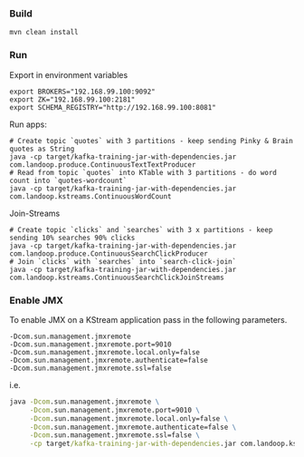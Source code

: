 ### Build

    mvn clean install

### Run     

Export in environment variables

    export BROKERS="192.168.99.100:9092"
    export ZK="192.168.99.100:2181"
    export SCHEMA_REGISTRY="http://192.168.99.100:8081"

Run apps:
    
    # Create topic `quotes` with 3 partitions - keep sending Pinky & Brain quotes as String
    java -cp target/kafka-training-jar-with-dependencies.jar com.landoop.produce.ContinuousTextTextProducer
    # Read from topic `quotes` into KTable with 3 partitions - do word count into `quotes-wordcount`
    java -cp target/kafka-training-jar-with-dependencies.jar com.landoop.kstreams.ContinuousWordCount

Join-Streams
    
    # Create topic `clicks` and `searches` with 3 x partitions - keep sending 10% searches 90% clicks
    java -cp target/kafka-training-jar-with-dependencies.jar com.landoop.produce.ContinuousSearchClickProducer
    # Join `clicks` with `searches` into `search-click-join` 
    java -cp target/kafka-training-jar-with-dependencies.jar com.landoop.kstreams.ContinuousSearchClickJoinStreams
    
### Enable JMX
    
To enable JMX on a KStream application pass in the following parameters.
    
    -Dcom.sun.management.jmxremote
    -Dcom.sun.management.jmxremote.port=9010
    -Dcom.sun.management.jmxremote.local.only=false
    -Dcom.sun.management.jmxremote.authenticate=false
    -Dcom.sun.management.jmxremote.ssl=false

i.e. 

    
```cmd
java -Dcom.sun.management.jmxremote \
     -Dcom.sun.management.jmxremote.port=9010 \
     -Dcom.sun.management.jmxremote.local.only=false \
     -Dcom.sun.management.jmxremote.authenticate=false \
     -Dcom.sun.management.jmxremote.ssl=false \
     -cp target/kafka-training-jar-with-dependencies.jar com.landoop.kstreams.ContinuousSearchClickJoinStreams
```